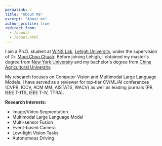 ```yaml
---
permalink: /
title: "About Me"
excerpt: "About me"
author_profile: true
redirect_from: 
  - /about/
  - /about.html
---
```

I am a Ph.D. student at [WiNS Lab](http://carina.cse.lehigh.edu/winslab/index.php), [Lehigh University](https://www2.lehigh.edu/), under the supervision of Dr. [Mooi Choo Chuah](https://www.cse.lehigh.edu/~chuah/). Before joining Lehigh, I obtained my master's degree from [New York University](https://www.nyu.edu/) and my bachelor's degree from [China Agricultural University](https://en.cau.edu.cn/).

My research focuses on Computer Vision and Multimodal Large Language Models. I have served as a reviewer for top-tier CV/ML/AI conferences (CVPR, ICCV, ACM MM, AISTATS, WACV) as well as leading journals (PR, IEEE T-ITS, IEEE T-IV, TTRA).

<strong>Research Interests:</strong>
* Image/Video Segmentation
* Multimodal Large Language Model
* Multi-sensor Fusion
* Event-based Camera
* Low-light Vision Tasks
* Autonomous Driving
